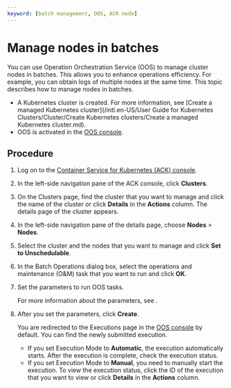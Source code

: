 ```yaml
---
keyword: [batch management, OOS, ACK node]
---
```


# Manage nodes in batches

You can use Operation Orchestration Service \(OOS\) to manage cluster nodes in batches. This allows you to enhance operations efficiency. For example, you can obtain logs of multiple nodes at the same time. This topic describes how to manage nodes in batches.

-   A Kubernetes cluster is created. For more information, see [Create a managed Kubernetes cluster](/intl.en-US/User Guide for Kubernetes Clusters/Cluster/Create Kubernetes clusters/Create a managed Kubernetes cluster.md).
-   OOS is activated in the [OOS console](https://oos.console.aliyun.com/).

## Procedure

1.  Log on to the [Container Service for Kubernetes \(ACK\) console](https://cs.console.aliyun.com).

2.  In the left-side navigation pane of the ACK console, click **Clusters**.

3.  On the Clusters page, find the cluster that you want to manage and click the name of the cluster or click **Details** in the **Actions** column. The details page of the cluster appears.

4.  In the left-side navigation pane of the details page, choose **Nodes** \> **Nodes**.

5.  Select the cluster and the nodes that you want to manage and click **Set to Unschedulable**.

6.  In the Batch Operations dialog box, select the operations and maintenance \(O&M\) task that you want to run and click **OK**.

7.  Set the parameters to run OOS tasks.

    For more information about the parameters, see .

8.  After you set the parameters, click **Create**.

    You are redirected to the Executions page in the [OOS console](https://partners-intl.aliyun.com/login-required#/oos) by default. You can find the newly submitted execution.

    -   If you set Execution Mode to **Automatic**, the execution automatically starts. After the execution is complete, check the execution status.
    -   If you set Execution Mode to **Manual**, you need to manually start the execution.
    To view the execution status, click the ID of the execution that you want to view or click **Details** in the **Actions** column.


